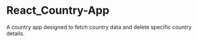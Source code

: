 # React_Country-App
A country app designed to fetch country data and delete specific country details.
